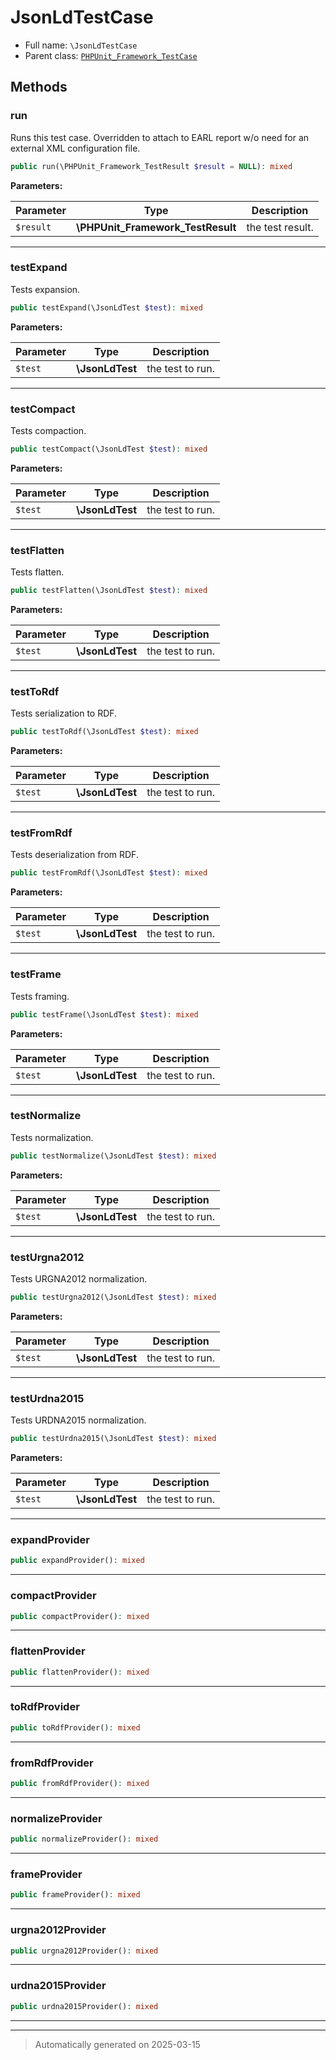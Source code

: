 
# JsonLdTestCase





* Full name: `\JsonLdTestCase`
* Parent class: [`PHPUnit_Framework_TestCase`](./PHPUnit_Framework_TestCase.md)




## Methods


### run

Runs this test case. Overridden to attach to EARL report w/o need for
an external XML configuration file.

```php
public run(\PHPUnit_Framework_TestResult $result = NULL): mixed
```








**Parameters:**

| Parameter | Type | Description |
|-----------|------|-------------|
| `$result` | **\PHPUnit_Framework_TestResult** | the test result. |





***

### testExpand

Tests expansion.

```php
public testExpand(\JsonLdTest $test): mixed
```








**Parameters:**

| Parameter | Type | Description |
|-----------|------|-------------|
| `$test` | **\JsonLdTest** | the test to run. |





***

### testCompact

Tests compaction.

```php
public testCompact(\JsonLdTest $test): mixed
```








**Parameters:**

| Parameter | Type | Description |
|-----------|------|-------------|
| `$test` | **\JsonLdTest** | the test to run. |





***

### testFlatten

Tests flatten.

```php
public testFlatten(\JsonLdTest $test): mixed
```








**Parameters:**

| Parameter | Type | Description |
|-----------|------|-------------|
| `$test` | **\JsonLdTest** | the test to run. |





***

### testToRdf

Tests serialization to RDF.

```php
public testToRdf(\JsonLdTest $test): mixed
```








**Parameters:**

| Parameter | Type | Description |
|-----------|------|-------------|
| `$test` | **\JsonLdTest** | the test to run. |





***

### testFromRdf

Tests deserialization from RDF.

```php
public testFromRdf(\JsonLdTest $test): mixed
```








**Parameters:**

| Parameter | Type | Description |
|-----------|------|-------------|
| `$test` | **\JsonLdTest** | the test to run. |





***

### testFrame

Tests framing.

```php
public testFrame(\JsonLdTest $test): mixed
```








**Parameters:**

| Parameter | Type | Description |
|-----------|------|-------------|
| `$test` | **\JsonLdTest** | the test to run. |





***

### testNormalize

Tests normalization.

```php
public testNormalize(\JsonLdTest $test): mixed
```








**Parameters:**

| Parameter | Type | Description |
|-----------|------|-------------|
| `$test` | **\JsonLdTest** | the test to run. |





***

### testUrgna2012

Tests URGNA2012 normalization.

```php
public testUrgna2012(\JsonLdTest $test): mixed
```








**Parameters:**

| Parameter | Type | Description |
|-----------|------|-------------|
| `$test` | **\JsonLdTest** | the test to run. |





***

### testUrdna2015

Tests URDNA2015 normalization.

```php
public testUrdna2015(\JsonLdTest $test): mixed
```








**Parameters:**

| Parameter | Type | Description |
|-----------|------|-------------|
| `$test` | **\JsonLdTest** | the test to run. |





***

### expandProvider



```php
public expandProvider(): mixed
```












***

### compactProvider



```php
public compactProvider(): mixed
```












***

### flattenProvider



```php
public flattenProvider(): mixed
```












***

### toRdfProvider



```php
public toRdfProvider(): mixed
```












***

### fromRdfProvider



```php
public fromRdfProvider(): mixed
```












***

### normalizeProvider



```php
public normalizeProvider(): mixed
```












***

### frameProvider



```php
public frameProvider(): mixed
```












***

### urgna2012Provider



```php
public urgna2012Provider(): mixed
```












***

### urdna2015Provider



```php
public urdna2015Provider(): mixed
```












***


***
> Automatically generated on 2025-03-15

